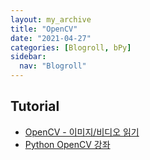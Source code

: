 ```yaml
---
layout: my_archive
title: "OpenCV"
date: "2021-04-27"
categories: [Blogroll, bPy]
sidebar:
  nav: "Blogroll"
---
```


## Tutorial  
- [OpenCV - 이미지/비디오 읽기](https://zzsza.github.io/data/2018/01/23/opencv-1/)
- [Python OpenCV 강좌](https://076923.github.io/posts/Python-opencv-2/)